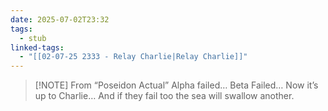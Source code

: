 ```yaml
---
date: 2025-07-02T23:32
tags:
  - stub
linked-tags:
  - "[[02-07-25 2333 - Relay Charlie|Relay Charlie]]"
---
```


> [!NOTE] From “Poseidon Actual”
> Alpha failed… Beta Failed… Now it’s up to Charlie… And if they fail too the sea will swallow another.


